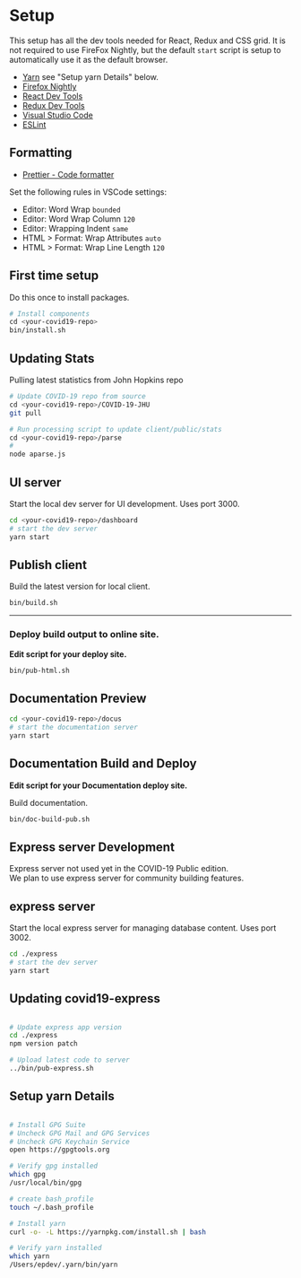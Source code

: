 # Setup

This setup has all the dev tools needed for React, Redux and CSS grid. It is not required to use FireFox Nightly, but the default `start` script is setup to automatically use it as the default browser.

- [Yarn](https://yarnpkg.com/lang/en/) see "Setup yarn Details" below.
- [Firefox Nightly](https://www.mozilla.org/en-US/firefox/channel/desktop/#nightly)
- [React Dev Tools](https://addons.mozilla.org/en-US/firefox/addon/react-devtools/)
- [Redux Dev Tools](https://addons.mozilla.org/en-US/firefox/addon/reduxdevtools/)
- [Visual Studio Code](https://code.visualstudio.com)
- [ESLint](https://marketplace.visualstudio.com/items?itemName=dbaeumer.vscode-eslint)

## Formatting

- [Prettier - Code formatter](https://marketplace.visualstudio.com/items?itemName=esbenp.prettier-vscode)

Set the following rules in VSCode settings:

- Editor: Word Wrap `bounded`
- Editor: Word Wrap Column `120`
- Editor: Wrapping Indent `same`
- HTML > Format: Wrap Attributes `auto`
- HTML > Format: Wrap Line Length `120`

## First time setup

Do this once to install packages.

```bash
# Install components
cd <your-covid19-repo>
bin/install.sh
```

## Updating Stats

Pulling latest statistics from John Hopkins repo

```bash
# Update COVID-19 repo from source
cd <your-covid19-repo>/COVID-19-JHU
git pull

# Run processing script to update client/public/stats
cd <your-covid19-repo>/parse
#
node aparse.js
```

## UI server

Start the local dev server for UI development.
Uses port 3000.

```bash
cd <your-covid19-repo>/dashboard
# start the dev server
yarn start
```

## Publish client

Build the latest version for local client.

```bash
bin/build.sh
```

---

### Deploy build output to online site.

**Edit script for your deploy site.**

```bash
bin/pub-html.sh
```

## Documentation Preview

```bash
cd <your-covid19-repo>/docus
# start the documentation server
yarn start
```

## Documentation Build and Deploy

**Edit script for your Documentation deploy site.**

Build documentation.

```bash
bin/doc-build-pub.sh
```

## Express server Development

Express server not used yet in the COVID-19 Public edition.  
We plan to use express server for community building features.

## express server

Start the local express server for managing database content.
Uses port 3002.

```bash
cd ./express
# start the dev server
yarn start
```

## Updating covid19-express

```bash

# Update express app version
cd ./express
npm version patch

# Upload latest code to server
../bin/pub-express.sh

```

## Setup yarn Details

```bash

# Install GPG Suite
# Uncheck GPG Mail and GPG Services
# Uncheck GPG Keychain Service
open https://gpgtools.org

# Verify gpg installed
which gpg
/usr/local/bin/gpg

# create bash_profile
touch ~/.bash_profile

# Install yarn
curl -o- -L https://yarnpkg.com/install.sh | bash

# Verify yarn installed
which yarn
/Users/epdev/.yarn/bin/yarn

```
